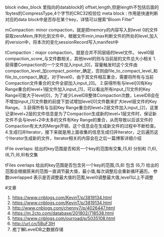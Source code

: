 block index_block 里指向的datablock的 offset,length,但是length不包括后面的1bytes的CompressType,4个字节的CRC32校验位
meta block : 作用是快速判断对应的data block中是否存在某个key，详情可以搜索“Bloom Filter”


mCompaction: minor compaction，就是把memory的内容写入到level 0的文件
   获取zeroMem,序列化到文件中，根据文件imin,imax判断文件的所处的level,加入的version中，将本次的变化sessionRecord写入manifest中

tCompaction：major compaction，就是合并不同层级的level文件。
   level0层compaction_score_与文件数相关，其他level的则与当前层的文件总大小相关
   1.获得要Compaction的一个文件加入input_[0]，容量触发时这个文件由compaction_level_加compact_pointer_确定，否则由file_to_compact_level_和file_to_compact_确定。对于level0，由于其文件相互重合，需要将所有与当前Compaction文件重合的文件全部加入input_[0]。
   2.获得所有与level[0]有Key Range重合的level+1层文件加入input_[1]，可以看出所有input_[1]文件的Key Range可能大于level[0]，为了减少LevelDB整体Compaction次数，LevelDB会在不增加input_[1]文件数的前提下尝试增加level[0]文件数来扩大level层文件的Key Range。
   3.获得所有与当前Key Range重合的level+2层文件加入input_[2]，这里记录level+2层的文件信息是为了Compaction生成新的level+1层文件时，保证新文件不会与level+2中太多的文件有Key Range的重合，从而导致以后该文件的Compaction有太大的Merge开销，这个信息会在生成新文件的过程中不断检查。
   4.生成归并Iterator，接下来就是用上面收集的信息生成归并Iterator，之后遍历这个Iterator生成新的文件，Iterator相关的内容会在之后一篇博客详细介绍
 
tFile overlaps:
    给出的key范围是否和另一个key的范围有交集,(5,8) 分别和 (1,6),(6,7),(6,9)有交集

tFiles overlaps
    给出的key范围是否包含另一个key的范围,(5,8) 包含 (6,7)
    给出的范围会根据原来的范围一直调节最大值，最小值,每次调整后会重新循环遍历。
    参数overlapped 表示是否调整最大值的范围,level0调整最大值,level1以上不调整

#文章
  1. https://www.cnblogs.com/KevinT/p/3819134.html
  2. https://www.cnblogs.com/KevinT/p/3819134.html
  3. http://www.cnblogs.com/chenny7/p/4026447.html
  4. https://m.2cto.com/database/201802/718538.html
  5. https://www.cnblogs.com/ourroad/p/5035108.html
  6. http://url.cn/5BuF3lH
  7. 庖丁解LevelDB之数据存储
